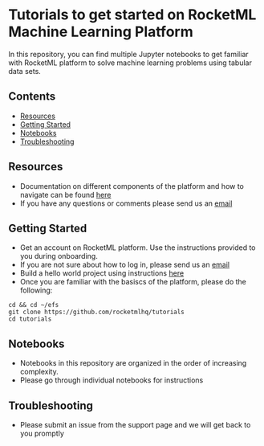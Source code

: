 # Tutorials to get started on RocketML Machine Learning Platform

In this repository, you can find multiple Jupyter notebooks to get familiar with RocketML platform to solve machine learning problems using tabular data sets.

## Contents

- [Resources](#resources)
- [Getting Started](#getting-started)
- [Notebooks](#notebooks)
- [Troubleshooting](#troubleshooting)

## Resources

- Documentation on different components of the platform and how to navigate can be found [here](https://rocketml.gitbook.io/rocketml-user-guide/)
- If you have any questions or comments please send us an [email](mailto:rocketml@20230188.hubspot-inbox.com)

## Getting Started

- Get an account on RocketML platform. Use the instructions provided to you during onboarding.
- If you are not sure about how to log in, please send us an [email](mailto:rocketml@20230188.hubspot-inbox.com)
- Build a hello world project using instructions [here](https://rocketml.gitbook.io/rocketml-user-guide/getting-started)
- Once you are familiar with the basiscs of the platform, please do the following:

```
cd && cd ~/efs
git clone https://github.com/rocketmlhq/tutorials
cd tutorials
```

## Notebooks

- Notebooks in this repository are organized in the order of increasing complexity.
- Please go through individual notebooks for instructions

## Troubleshooting

- Please submit an issue from the support page and we will get back to you promptly
